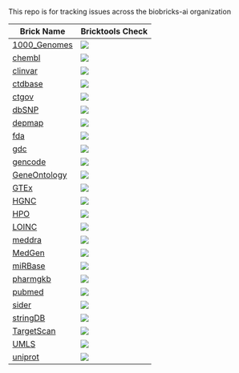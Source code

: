 This repo is for tracking issues across the biobricks-ai organization

| Brick Name | Bricktools Check |
|------------|------------------|
| [1000_Genomes](https://github.com/biobricks-ai/1000_Genomes) | <a href="https://github.com/biobricks-ai/1000_Genomes/actions"><img src="https://github.com/biobricks-ai/1000_Genomes/actions/workflows/bricktools-check.yaml/badge.svg?branch=main"/></a>|
| [chembl](https://github.com/biobricks-ai/chembl) | <a href="https://github.com/biobricks-ai/chembl/actions"><img src="https://github.com/biobricks-ai/chembl/actions/workflows/bricktools-check.yaml/badge.svg?branch=master"/></a>|
| [clinvar](https://github.com/biobricks-ai/clinvar) | <a href="https://github.com/biobricks-ai/clinvar/actions"><img src="https://github.com/biobricks-ai/clinvar/actions/workflows/bricktools-check.yaml/badge.svg?branch=master"/></a>|
| [ctdbase](https://github.com/biobricks-ai/ctdbase) | <a href="https://github.com/biobricks-ai/ctdbase/actions"><img src="https://github.com/biobricks-ai/ctdbase/actions/workflows/bricktools-check.yaml/badge.svg?branch=master"/></a>|
| [ctgov](https://github.com/biobricks-ai/ctgov) | <a href="https://github.com/biobricks-ai/ctgov/actions"><img src="https://github.com/biobricks-ai/ctgov/actions/workflows/bricktools-check.yaml/badge.svg?branch=main"/></a>|
| [dbSNP](https://github.com/biobricks-ai/dbSNP) | <a href="https://github.com/biobricks-ai/dbSNP/actions"><img src="https://github.com/biobricks-ai/dbSNP/actions/workflows/bricktools-check.yaml/badge.svg?branch=master"/></a>|
| [depmap](https://github.com/biobricks-ai/depmap) | <a href="https://github.com/biobricks-ai/depmap/actions"><img src="https://github.com/biobricks-ai/depmap/actions/workflows/bricktools-check.yaml/badge.svg?branch=master"/></a>|
| [fda](https://github.com/biobricks-ai/fda) | <a href="https://github.com/biobricks-ai/fda/actions"><img src="https://github.com/biobricks-ai/fda/actions/workflows/bricktools-check.yaml/badge.svg?branch=main"/></a>|
| [gdc](https://github.com/biobricks-ai/gdc) | <a href="https://github.com/biobricks-ai/gdc/actions"><img src="https://github.com/biobricks-ai/gdc/actions/workflows/bricktools-check.yaml/badge.svg?branch=master"/></a>|
| [gencode](https://github.com/biobricks-ai/gencode) | <a href="https://github.com/biobricks-ai/gencode/actions"><img src="https://github.com/biobricks-ai/gencode/actions/workflows/bricktools-check.yaml/badge.svg?branch=main"/></a>|
| [GeneOntology](https://github.com/biobricks-ai/GeneOntology) |<a href="https://github.com/biobricks-ai/GeneOntology/actions"><img src="https://github.com/biobricks-ai/GeneOntology/actions/workflows/bricktools-check.yaml/badge.svg?branch=main"/></a>|
| [GTEx](https://github.com/biobricks-ai/GTEx) |<a href="https://github.com/biobricks-ai/GTEx/actions"><img src="https://github.com/biobricks-ai/GTEx/actions/workflows/bricktools-check.yaml/badge.svg?branch=master"/></a>|
| [HGNC](https://github.com/biobricks-ai/HGNC) |<a href="https://github.com/biobricks-ai/HGNC/actions"><img src="https://github.com/biobricks-ai/HGNC/actions/workflows/bricktools-check.yaml/badge.svg?branch=master"/></a>|
| [HPO](https://github.com/biobricks-ai/HPO) | <a href="https://github.com/biobricks-ai/HPO/actions"><img src="https://github.com/biobricks-ai/HPO/actions/workflows/bricktools-check.yaml/badge.svg?branch=master"/></a>|
|[LOINC](https://github.com/biobricks-ai/LOINC) | <a href="https://github.com/biobricks-ai/LOINC/actions"><img src="https://github.com/biobricks-ai/LOINC/actions/workflows/bricktools-check.yaml/badge.svg?branch=master"/></a>|
|[meddra](https://github.com/biobricks-ai/meddra) | <a href="https://github.com/biobricks-ai/meddra/actions"><img src="https://github.com/biobricks-ai/meddra/actions/workflows/bricktools-check.yaml/badge.svg?branch=main"/></a>|
| [MedGen](https://github.com/biobricks-ai/MedGen)| <a href="https://github.com/biobricks-ai/MedGen/actions"><img src="https://github.com/biobricks-ai/MedGen/actions/workflows/bricktools-check.yaml/badge.svg?branch=master"/></a>|
| [miRBase](https://github.com/biobricks-ai/miRBase)| <a href="https://github.com/biobricks-ai/miRBase/actions"><img src="https://github.com/biobricks-ai/miRBase/actions/workflows/bricktools-check.yaml/badge.svg?branch=master"/></a>|
|[pharmgkb](https://github.com/biobricks-ai/pharmgkb)|<a href="https://github.com/biobricks-ai/pharmgkb/actions"><img src="https://github.com/biobricks-ai/pharmgkb/actions/workflows/bricktools-check.yaml/badge.svg?branch=master"/></a>|
|[pubmed](https://github.com/biobricks-ai/pubmed)|<a href="https://github.com/biobricks-ai/pubmed/actions"><img src="https://github.com/biobricks-ai/pubmed/actions/workflows/bricktools-check.yaml/badge.svg?branch=main"/></a>|
|[sider](https://github.com/biobricks-ai/sider)|<a href="https://github.com/biobricks-ai/sider/actions"><img src="https://github.com/biobricks-ai/sider/actions/workflows/bricktools-check.yaml/badge.svg?branch=main"/></a>|
|[stringDB](https://github.com/biobricks-ai/stringDB)|<a href="https://github.com/biobricks-ai/stringDB/actions"><img src="https://github.com/biobricks-ai/stringDB/actions/workflows/bricktools-check.yaml/badge.svg?branch=main"/></a>|
|[TargetScan](https://github.com/biobricks-ai/TargetScan)|<a href="https://github.com/biobricks-ai/TargetScan/actions"><img src="https://github.com/biobricks-ai/TargetScan/actions/workflows/bricktools-check.yaml/badge.svg?branch=main"/></a>|
|[UMLS](https://github.com/biobricks-ai/UMLS)|<a href="https://github.com/biobricks-ai/UMLS/actions"><img src="https://github.com/biobricks-ai/UMLS/actions/workflows/bricktools-check.yaml/badge.svg?branch=main"/></a>|
|[uniprot](https://github.com/biobricks-ai/uniprot)|<a href="https://github.com/biobricks-ai/uniprot/actions"><img src="https://github.com/biobricks-ai/uniprot/actions/workflows/bricktools-check.yaml/badge.svg?branch=master"/></a>|
